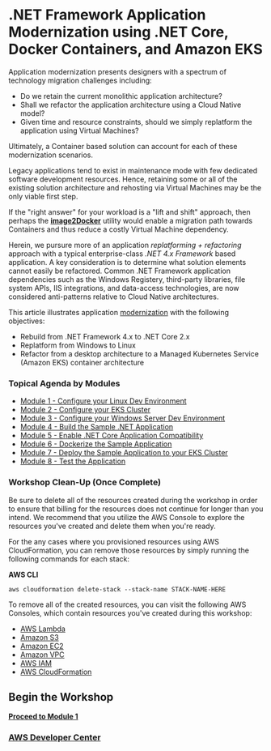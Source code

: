 
# .NET Framework Application Modernization using .NET Core, Docker Containers, and Amazon EKS

Application modernization presents designers with a spectrum of technology migration challenges including:

* Do we retain the current monolithic application architecture?
* Shall we refactor the application architecture using a Cloud Native model?
* Given time and resource constraints, should we simply replatform the application using Virtual Machines?

Ultimately, a Container based solution can account for each of these modernization scenarios.  

Legacy applications tend to exist in maintenance mode with few dedicated software development resources.  Hence, retaining some or all of the existing solution architecture and rehosting via Virtual Machines may be the only viable first step.

If the "right answer" for your workload is a "lift and shift" approach, then perhaps the **[image2Docker](https://github.com/docker/communitytools-image2docker-win)** utility would enable a migration path towards Containers and thus reduce a costly Virtual Machine dependency. 

Herein, we pursure more of an application *replatforming + refactoring* approach with a typical enterprise-class *.NET 4.x Framework* based application.  A key consideration is to determine what solution elements cannot easily be refactored. Common .NET Framework application dependencies such as the Windows Registery, third-party libraries, file system APIs, IIS integrations, and data-access technologies, are now considered anti-patterns relative to Cloud Native architectures.  

This article illustrates application [modernization](https://docs.microsoft.com/en-us/dotnet/core/porting/index) with the following objectives:

* Rebuild from .NET Framework 4.x to .NET Core 2.x
* Replatform from Windows to Linux
* Refactor from a desktop architecture to a Managed Kubernetes Service (Amazon EKS) container architecture


### Topical Agenda by Modules

* [Module 1 - Configure your Linux Dev Environment](./module-1/README.md)
* [Module 2 - Configure your EKS Cluster](./module-2/README.md)
* [Module 3 - Configure your Windows Server Dev Environment](./module-3/README.md)
* [Module 4 - Build the Sample .NET Application](./module-4/README.md)
* [Module 5 - Enable .NET Core Application Compatibility](./module-5/README.md)
* [Module 6 - Dockerize the Sample Application](./module-6/README.md)
* [Module 7 - Deploy the Sample Application to your EKS Cluster](./module-7/README.md)
* [Module 8 - Test the Application](./module-8/README.md)


### Workshop Clean-Up (Once Complete)
Be sure to delete all of the resources created during the workshop in order to ensure that billing for the resources does not continue for longer than you intend.  We recommend that you utilize the AWS Console to explore the resources you've created and delete them when you're ready.

For the any cases where you provisioned resources using AWS CloudFormation, you can remove those resources by simply running the following commands for each stack:

__AWS CLI__
```
aws cloudformation delete-stack --stack-name STACK-NAME-HERE
```

To remove all of the created resources, you can visit the following AWS Consoles, which contain resources you've created during this workshop:

* [AWS Lambda](https://console.aws.amazon.com/lambda/home)
* [Amazon S3](https://console.aws.amazon.com/s3/home)
* [Amazon EC2](https://console.aws.amazon.com/ec2/home)
* [Amazon VPC](https://console.aws.amazon.com/vpc/home)
* [AWS IAM](https://console.aws.amazon.com/iam/home)
* [AWS CloudFormation](https://console.aws.amazon.com/cloudformation/home)


## Begin the Workshop

**[Proceed to Module 1](./module-1/README.md)**


### [AWS Developer Center](https://developer.aws)






















